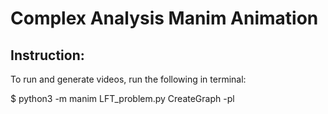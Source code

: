 # Complex Analysis Manim Animation

## Instruction:
To run and generate videos, run the following in terminal:

$ python3 -m manim LFT_problem.py CreateGraph -pl
